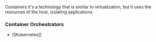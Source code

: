 Containers it's a technology that is similar to virtualization, but it uses the resources of the host, isolating applications.

### Container Orchestrators
- [[Kubernetes]]